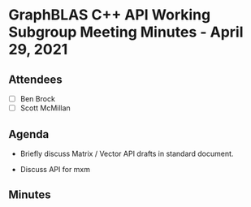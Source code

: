 # GraphBLAS C++ API Working Subgroup Meeting Minutes - April 29, 2021

## Attendees
- [ ] Ben Brock
- [ ] Scott McMillan

## Agenda

- Briefly discuss Matrix / Vector API drafts in standard document.

- Discuss API for mxm

## Minutes
